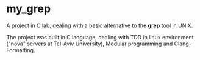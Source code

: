 # my_grep

A project in C lab, dealing with a basic alternative to the <b>grep</b> tool in UNIX.

The project was built in C language, dealing with TDD in linux environment ("nova" servers at Tel-Aviv University), Modular programming and Clang-Formatting.
